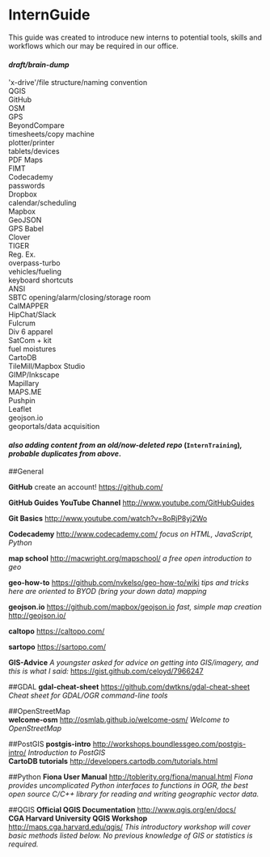 # InternGuide
This guide was created to introduce new interns to potential tools, skills and workflows which our may be required in our office.

#### *draft/brain-dump*
'x-drive'/file structure/naming convention    
QGIS  
GitHub  
OSM  
GPS  
BeyondCompare  
timesheets/copy machine  
plotter/printer  
tablets/devices  
PDF Maps  
FIMT  
Codecademy  
passwords  
Dropbox  
calendar/scheduling  
Mapbox  
GeoJSON  
GPS Babel  
Clover  
TIGER  
Reg. Ex.  
overpass-turbo  
vehicles/fueling  
keyboard shortcuts  
ANSI  
SBTC opening/alarm/closing/storage room   
CalMAPPER  
HipChat/Slack  
Fulcrum  
Div 6 apparel  
SatCom + kit  
fuel moistures  
CartoDB  
TileMill/Mapbox Studio  
GIMP/Inkscape  
Mapillary  
MAPS.ME  
Pushpin  
Leaflet  
geojson.io  
geoportals/data acquisition  

#### *also adding content from an old/now-deleted repo* (`InternTraining`)*, probable duplicates from above*.

##General  

**GitHub** create an account! https://github.com/  

**GitHub Guides YouTube Channel** http://www.youtube.com/GitHubGuides

**Git Basics** http://www.youtube.com/watch?v=8oRjP8yj2Wo

**Codecademy** http://www.codecademy.com/ _focus on HTML, JavaScript, Python_

**map school** http://macwright.org/mapschool/ _a free open introduction to geo_  

**geo-how-to** https://github.com/nvkelso/geo-how-to/wiki _tips and tricks here are oriented to BYOD (bring your down data) mapping_

**geojson.io** https://github.com/mapbox/geojson.io _fast, simple map creation_ 
http://geojson.io/

**caltopo**  https://caltopo.com/  

**sartopo**  https://sartopo.com/  

**GIS-Advice** _A youngster asked for advice on getting into GIS/imagery, and this is what I said:_ https://gist.github.com/celoyd/7966247

##GDAL
**gdal-cheat-sheet** https://github.com/dwtkns/gdal-cheat-sheet _Cheat sheet for GDAL/OGR command-line tools_

##OpenStreetMap  
**welcome-osm** http://osmlab.github.io/welcome-osm/ _Welcome to OpenStreetMap_  

##PostGIS
**postgis-intro** http://workshops.boundlessgeo.com/postgis-intro/ _Introduction to PostGIS_  
**CartoDB tutorials** http://developers.cartodb.com/tutorials.html 

##Python
**Fiona User Manual** http://toblerity.org/fiona/manual.html _Fiona provides uncomplicated Python interfaces to functions in OGR, the best open source C/C++ library for reading and writing geographic vector data._  

##QGIS
**Official QGIS Documentation** http://www.qgis.org/en/docs/  
**CGA Harvard University QGIS Workshop** http://maps.cga.harvard.edu/qgis/ _This introductory workshop will cover basic methods listed below. No previous knowledge of GIS or statistics is required._  
